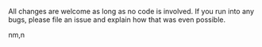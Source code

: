 All changes are welcome as long as no code is involved. If you run into any bugs, please file an issue and explain how that was even possible.


nm,n
